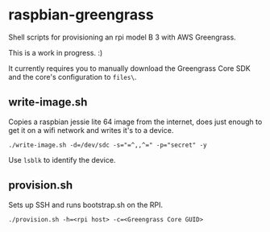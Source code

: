 # raspbian-greengrass

Shell scripts for provisioning an rpi model B 3 with AWS Greengrass.

This is a work in progress. :)

It currently requires you to manually download the Greengrass Core SDK and the core's configuration to `files\`.
 
## write-image.sh

Copies a raspbian jessie lite 64 image from the internet, does just enough to get it on a wifi network and writes it's to a device.

`./write-image.sh -d=/dev/sdc -s="=^,,^=" -p="secret" -y`

Use `lsblk` to identify the device.

## provision.sh

Sets up SSH and runs bootstrap.sh on the RPI.

`./provision.sh -h=<rpi host> -c=<Greengrass Core GUID>`

